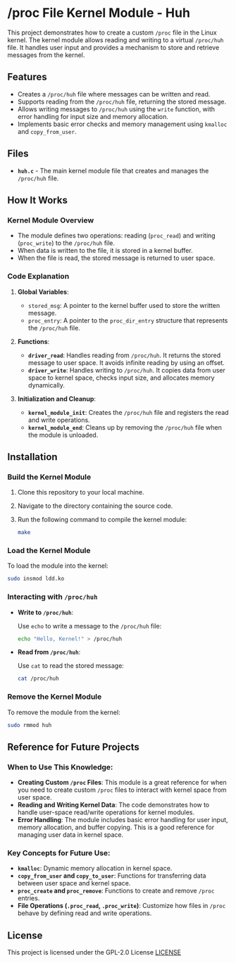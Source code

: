 # /proc File Kernel Module - Huh

This project demonstrates how to create a custom `/proc` file in the Linux kernel. The kernel module allows reading and writing to a virtual `/proc/huh` file. It handles user input and provides a mechanism to store and retrieve messages from the kernel.

## Features

- Creates a `/proc/huh` file where messages can be written and read.
- Supports reading from the `/proc/huh` file, returning the stored message.
- Allows writing messages to `/proc/huh` using the `write` function, with error handling for input size and memory allocation.
- Implements basic error checks and memory management using `kmalloc` and `copy_from_user`.

## Files

- **`huh.c`** - The main kernel module file that creates and manages the `/proc/huh` file.

## How It Works

### Kernel Module Overview

- The module defines two operations: reading (`proc_read`) and writing (`proc_write`) to the `/proc/huh` file.
- When data is written to the file, it is stored in a kernel buffer.
- When the file is read, the stored message is returned to user space.

### Code Explanation

1. **Global Variables**:
    - `stored_msg`: A pointer to the kernel buffer used to store the written message.
    - `proc_entry`: A pointer to the `proc_dir_entry` structure that represents the `/proc/huh` file.

2. **Functions**:
    - **`driver_read`**: Handles reading from `/proc/huh`. It returns the stored message to user space. It avoids infinite reading by using an offset.
    - **`driver_write`**: Handles writing to `/proc/huh`. It copies data from user space to kernel space, checks input size, and allocates memory dynamically.

3. **Initialization and Cleanup**:
    - **`kernel_module_init`**: Creates the `/proc/huh` file and registers the read and write operations.
    - **`kernel_module_end`**: Cleans up by removing the `/proc/huh` file when the module is unloaded.

## Installation

### Build the Kernel Module

1. Clone this repository to your local machine.
2. Navigate to the directory containing the source code.
3. Run the following command to compile the kernel module:

   ```bash
   make
   ```

### Load the Kernel Module

To load the module into the kernel:

```bash
sudo insmod ldd.ko
```

### Interacting with `/proc/huh`

- **Write to `/proc/huh`**:

   Use `echo` to write a message to the `/proc/huh` file:

   ```bash
   echo "Hello, Kernel!" > /proc/huh
   ```

- **Read from `/proc/huh`**:

   Use `cat` to read the stored message:

   ```bash
   cat /proc/huh
   ```

### Remove the Kernel Module

To remove the module from the kernel:

```bash
sudo rmmod huh
```



## Reference for Future Projects

### When to Use This Knowledge:

- **Creating Custom `/proc` Files**: This module is a great reference for when you need to create custom `/proc` files to interact with kernel space from user space.
- **Reading and Writing Kernel Data**: The code demonstrates how to handle user-space read/write operations for kernel modules.
- **Error Handling**: The module includes basic error handling for user input, memory allocation, and buffer copying. This is a good reference for managing user data in kernel space.

### Key Concepts for Future Use:

- **`kmalloc`**: Dynamic memory allocation in kernel space.
- **`copy_from_user` and `copy_to_user`**: Functions for transferring data between user space and kernel space.
- **`proc_create` and `proc_remove`**: Functions to create and remove `/proc` entries.
- **File Operations (`.proc_read`, `.proc_write`)**: Customize how files in `/proc` behave by defining read and write operations.

## License

This project is licensed under the GPL-2.0 License [LICENSE](LICENSE)


